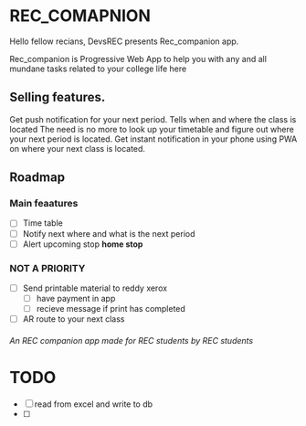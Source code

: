 # REC_COMAPNION

Hello fellow recians, DevsREC presents Rec_companion app.

Rec_companion is Progressive Web App to help you with any and all mundane tasks related to your college life here

## Selling features.

Get push notification for your next period. Tells when and where the class is located
The need is no more to look up your timetable and figure out where your next period is located. Get instant notification
in your phone using PWA on where your next class is located.

## Roadmap

### Main feaatures

- [ ] Time table
- [ ] Notify next where and what is the next period
- [ ] Alert upcoming stop **home stop**

### NOT A PRIORITY

- [ ] Send printable material to reddy xerox
  - [ ] have payment in app
  - [ ] recieve message if print has completed
- [ ] AR route to your next class

###### An REC companion app made for REC students by REC students

# TODO

- [ ] read from excel and write to db
- [ ]  


